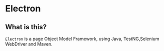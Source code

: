 # Electron
## What is this?
`Electron` is a page Object Model Framework, using Java, TestNG,Selenium WebDriver and Maven.
